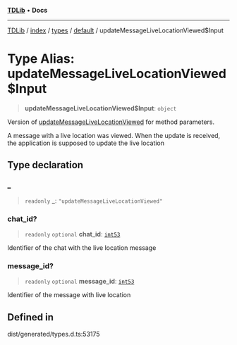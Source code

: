 [**TDLib**](../../../../../../README.md) • **Docs**

***

[TDLib](../../../../../../modules.md) / [index](../../../../../README.md) / [types](../../../README.md) / [default](../README.md) / updateMessageLiveLocationViewed$Input

# Type Alias: updateMessageLiveLocationViewed$Input

> **updateMessageLiveLocationViewed$Input**: `object`

Version of [updateMessageLiveLocationViewed](updateMessageLiveLocationViewed.md) for method parameters.

A message with a live location was viewed. When the update is received, the application is supposed to update the live location

## Type declaration

### \_

> `readonly` **\_**: `"updateMessageLiveLocationViewed"`

### chat\_id?

> `readonly` `optional` **chat\_id**: [`int53`](int53-1.md)

Identifier of the chat with the live location message

### message\_id?

> `readonly` `optional` **message\_id**: [`int53`](int53-1.md)

Identifier of the message with live location

## Defined in

dist/generated/types.d.ts:53175
